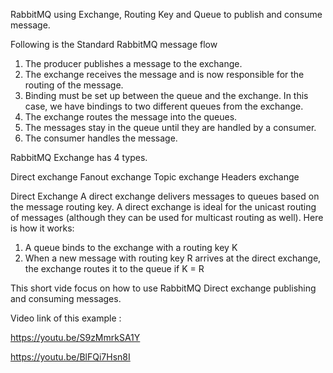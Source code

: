 RabbitMQ using Exchange, Routing Key and Queue to publish and consume message.

Following is the Standard RabbitMQ message flow
1) The producer publishes a message to the exchange.
2) The exchange receives the message and is now responsible for the routing of the message.
3) Binding must be set up between the queue and the exchange. In this case, we have bindings to two different queues from the exchange. 
4) The exchange routes the message into the queues.
5) The messages stay in the queue until they are handled by a consumer.
6) The consumer handles the message.

RabbitMQ Exchange has 4 types.

Direct exchange
Fanout exchange
Topic exchange
Headers exchange

Direct Exchange
A direct exchange delivers messages to queues based on the message routing key. A direct exchange is ideal for the unicast routing of 
messages (although they can be used for multicast routing as well). Here is how it works:

1) A queue binds to the exchange with a routing key K
2) When a new message with routing key R arrives at the direct exchange, the exchange routes it to the queue if K = R

This short vide focus on how to use RabbitMQ Direct exchange publishing and consuming messages.

Video link of this example : 

https://youtu.be/S9zMmrkSA1Y

https://youtu.be/BlFQi7Hsn8I

